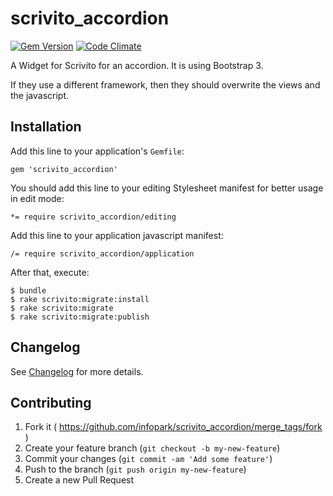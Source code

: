 scrivito_accordion
=====================

[![Gem Version](https://badge.fury.io/rb/scrivito_accordion.svg)](http://badge.fury.io/rb/scrivito_accordion)
[![Code Climate](https://codeclimate.com/github/infopark/scrivito_accordion/badges/gpa.svg)](https://codeclimate.com/github/infopark/scrivito_accordion)

A Widget for Scrivito for an accordion. It is using Bootstrap 3.

If they use a different framework, then they should overwrite the views and the javascript.

## Installation

Add this line to your application's `Gemfile`:

    gem 'scrivito_accordion'

You should add this line to your editing Stylesheet manifest for better usage in edit mode:

    *= require scrivito_accordion/editing

Add this line to your application javascript manifest:

    /= require scrivito_accordion/application

After that, execute:

    $ bundle
    $ rake scrivito:migrate:install
    $ rake scrivito:migrate
    $ rake scrivito:migrate:publish

## Changelog
See [Changelog](https://github.com/infopark/scrivito_accordion/blob/master/CHANGELOG.md) for more
details.

## Contributing

1. Fork it ( https://github.com/infopark/scrivito_accordion/merge_tags/fork )
2. Create your feature branch (`git checkout -b my-new-feature`)
3. Commit your changes (`git commit -am 'Add some feature'`)
4. Push to the branch (`git push origin my-new-feature`)
5. Create a new Pull Request
